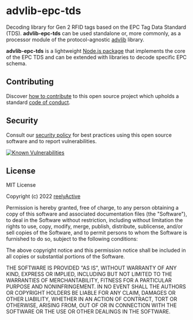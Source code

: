 advlib-epc-tds
==============

Decoding library for Gen 2 RFID tags based on the EPC Tag Data Standard (TDS).  __advlib-epc-tds__ can be used standalone or, more commonly, as a processor module of the protocol-agnostic [advlib](https://github.com/reelyactive/advlib) library.

__advlib-epc-tds__ is a lightweight [Node.js package](https://www.npmjs.com/package/advlib-epc-tds) that implements the core of the EPC TDS and can be extended with libraries to decode specific EPC schema.


Contributing
------------

Discover [how to contribute](CONTRIBUTING.md) to this open source project which upholds a standard [code of conduct](CODE_OF_CONDUCT.md).


Security
--------

Consult our [security policy](SECURITY.md) for best practices using this open source software and to report vulnerabilities.

[![Known Vulnerabilities](https://snyk.io/test/github/reelyactive/advlib-epc-tds/badge.svg)](https://snyk.io/test/github/reelyactive/advlib-epc-tds)


License
-------

MIT License

Copyright (c) 2022 [reelyActive](https://www.reelyactive.com)

Permission is hereby granted, free of charge, to any person obtaining a copy of this software and associated documentation files (the "Software"), to deal in the Software without restriction, including without limitation the rights to use, copy, modify, merge, publish, distribute, sublicense, and/or sell copies of the Software, and to permit persons to whom the Software is furnished to do so, subject to the following conditions:

The above copyright notice and this permission notice shall be included in all copies or substantial portions of the Software.

THE SOFTWARE IS PROVIDED "AS IS", WITHOUT WARRANTY OF ANY KIND, EXPRESS OR 
IMPLIED, INCLUDING BUT NOT LIMITED TO THE WARRANTIES OF MERCHANTABILITY, 
FITNESS FOR A PARTICULAR PURPOSE AND NONINFRINGEMENT. IN NO EVENT SHALL THE 
AUTHORS OR COPYRIGHT HOLDERS BE LIABLE FOR ANY CLAIM, DAMAGES OR OTHER 
LIABILITY, WHETHER IN AN ACTION OF CONTRACT, TORT OR OTHERWISE, ARISING FROM, 
OUT OF OR IN CONNECTION WITH THE SOFTWARE OR THE USE OR OTHER DEALINGS IN 
THE SOFTWARE.
